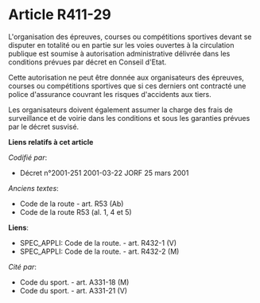 # Article R411-29

L'organisation des épreuves, courses ou compétitions sportives devant se disputer en totalité ou en partie sur les voies
ouvertes à la circulation publique est soumise à autorisation administrative délivrée dans les conditions prévues par décret
en Conseil d'Etat.

Cette autorisation ne peut être donnée aux organisateurs des épreuves, courses ou compétitions sportives que si ces derniers
ont contracté une police d'assurance couvrant les risques d'accidents aux tiers.

Les organisateurs doivent également assumer la charge des frais de surveillance et de voirie dans les conditions et sous les
garanties prévues par le décret susvisé.

**Liens relatifs à cet article**

_Codifié par_:

  - Décret n°2001-251 2001-03-22 JORF 25 mars 2001

_Anciens textes_:

  - Code de la route - art. R53 (Ab)
  - Code de la route R53 (al. 1, 4 et 5)

**Liens**:

  - SPEC_APPLI: Code de la route. - art. R432-1 (V)
  - SPEC_APPLI: Code de la route. - art. R432-2 (M)

_Cité par_:

  - Code du sport. - art. A331-18 (M)
  - Code du sport. - art. A331-21 (V)
